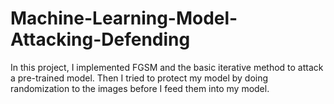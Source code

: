 # Machine-Learning-Model-Attacking-Defending
In this project, I implemented FGSM and the basic iterative method to attack a pre-trained model. Then I tried to protect my model by doing randomization to the images before I feed them into my model.
